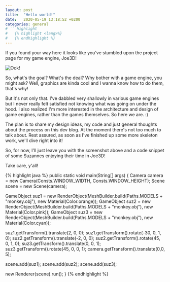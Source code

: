 ```yaml
---
layout: post
title:  "Hello world!"
date:   2020-05-19 13:18:52 +0200
categories: general
# `` highlight
#   {% highlight <lang>%}
#   {% endhighlight %}
---
```


If you found your way here it looks like you've stumbled upon the project page for my game engine, Joe3D!

![Ook!]({{site.baseurl}}/assets/img/suzannes.png)

So, what's the goal? What's the deal? Why bother with a game engine, you might ask? Well, graphics are kinda cool and I wanna know how to do them, that's why!

But it's not only that. I've dabbled very shallowly in various game engines but I never really felt satisfied not knowing what was going on under the hood. I also realized I'm more interested in the architecture and design of game engines, rather than the games themselves. So here we are. :)

The plan is to share my design ideas, my code and just general thoughts about the process on this dev blog. At the moment there's not too much to talk about. Rest assured, as soon as I've finished up some more skeleton work, we'll dive right into it!

So, for now, I'll just leave you with the screenshot above and a code snippet of some Suzannes enjoying their time in Joe3D!

Take care, y'all!

{% highlight java %}
public static void main(String[] args) {
  Camera camera = new Camera(Consts.WINDOW_WIDTH, Consts.WINDOW_HEIGHT);
  Scene scene = new Scene(camera);

  GameObject suz1 = new RenderObject(MeshBuilder.build(Paths.MODELS + "monkey.obj"), 
    new Material(Color.orange));
  GameObject suz2 = new RenderObject(MeshBuilder.build(Paths.MODELS + "monkey.obj"), 
    new Material(Color.pink));
  GameObject suz3 = new RenderObject(MeshBuilder.build(Paths.MODELS + "monkey.obj"), 
    new Material(Color.cyan));

  suz1.getTransform().translate(2, 0, 0);
  suz1.getTransform().rotate(-30, 0, 1, 0);
  suz2.getTransform().translate(-2, 0, 0);
  suz2.getTransform().rotate(45, 0, 1, 0);
  suz3.getTransform().translate(0, 0, 1);
  suz3.getTransform().rotate(45, 0, 0, 1);
  camera.getTransform().translate(0,0, 5);

  scene.add(suz1);
  scene.add(suz2);
  scene.add(suz3);

  new Renderer(scene).run();
}
{% endhighlight %}
